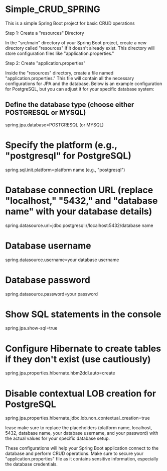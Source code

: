 # Simple_CRUD_SPRING
This is a simple Spring Boot project for basic CRUD operations

Step 1: Create a "resources" Directory

In the "src/main" directory of your Spring Boot project, create a new directory called "resources" if it doesn't already exist. This directory will store configuration files like "application.properties."

Step 2: Create "application.properties"

Inside the "resources" directory, create a file named "application.properties." This file will contain all the necessary configurations for JPA and the database. Below is an example configuration for PostgreSQL, but you can adjust it for your specific database system:
## Define the database type (choose either POSTGRESQL or MYSQL)
spring.jpa.database=POSTGRESQL (or MYSQL)

# Specify the platform (e.g., "postgresql" for PostgreSQL)
spring.sql.init.platform=platform name (e.g., "postgresql")

# Database connection URL (replace "localhost," "5432," and "database name" with your database details)
spring.datasource.url=jdbc:postgresql://localhost:5432/database name

# Database username
spring.datasource.username=your database username

# Database password
spring.datasource.password=your password

# Show SQL statements in the console
spring.jpa.show-sql=true

# Configure Hibernate to create tables if they don't exist (use cautiously)
spring.jpa.properties.hibernate.hbm2ddl.auto=create

# Disable contextual LOB creation for PostgreSQL
spring.jpa.properties.hibernate.jdbc.lob.non_contextual_creation=true

lease make sure to replace the placeholders (platform name, localhost, 5432, database name, your database username, and your password) with the actual values for your specific database setup.

These configurations will help your Spring Boot application connect to the database and perform CRUD operations. Make sure to secure your "application.properties" file as it contains sensitive information, especially the database credentials.
